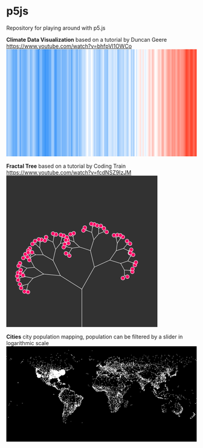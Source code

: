 # p5js
Repository for playing around with p5.js

**Climate Data Visualization** based on a tutorial by Duncan Geere https://www.youtube.com/watch?v=bhfpVl1OWCo
![Climate Data](/ClimateData/climate_data.png)

**Fractal Tree** based on a tutorial by Coding Train https://www.youtube.com/watch?v=fcdNSZ9IzJM
![Fractal Tree](/FractalTree/fractaltree.png)

**Cities** city population mapping, population can be filtered by a slider in logarithmic scale
![Cities](/Cities/cities.png)
